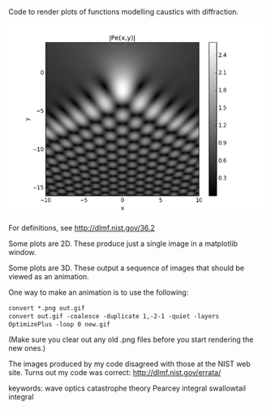 Code to render plots of functions modelling caustics with diffraction.

![Plot of absolute value of Pearcey function](Plot_of_absolute_value_of_Pearcey_integral.png?raw=true)

For definitions, see http://dlmf.nist.gov/36.2

Some plots are 2D. These produce just a single image in a matplotlib window.

Some plots are 3D. These output a sequence of images that should be viewed as an animation.

One way to make an animation is to use the following:

    convert *.png out.gif
    convert out.gif -coalesce -duplicate 1,-2-1 -quiet -layers OptimizePlus -loop 0 new.gif

(Make sure you clear out any old .png files before you start rendering the new ones.)

The images produced by my code disagreed with those at the NIST web site.
Turns out my code was correct: http://dlmf.nist.gov/errata/

keywords:
wave optics
catastrophe theory
Pearcey integral
swallowtail integral
